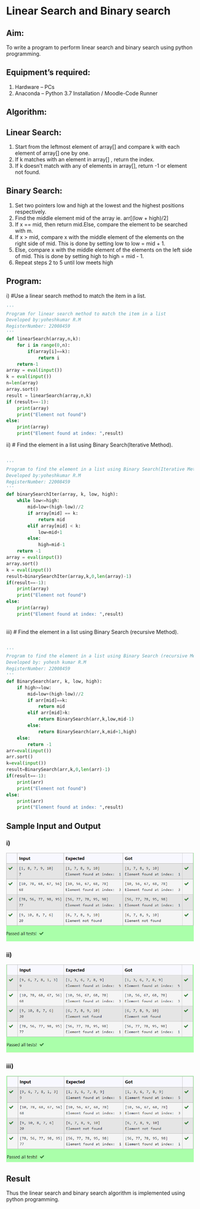 # Linear Search and Binary search
## Aim:
To write a program to perform linear search and binary search using python programming.
## Equipment’s required:
1.	Hardware – PCs
2.	Anaconda – Python 3.7 Installation / Moodle-Code Runner
## Algorithm:
## Linear Search:
1.	Start from the leftmost element of array[] and compare k with each element of array[] one by one.
2.	If k matches with an element in array[] , return the index.
3.	If k doesn’t match with any of elements in array[], return -1 or element not found.
## Binary Search:
1.	Set two pointers low and high at the lowest and the highest positions respectively.
2.	Find the middle element mid of the array ie. arr[(low + high)/2]
3.	If x == mid, then return mid.Else, compare the element to be searched with m.
4.	If x > mid, compare x with the middle element of the elements on the right side of mid. This is done by setting low to low = mid + 1.
5.	Else, compare x with the middle element of the elements on the left side of mid. This is done by setting high to high = mid - 1.
6.	Repeat steps 2 to 5 until low meets high
## Program:
i)	#Use a linear search method to match the item in a list.
```python
''' 
Program for linear search method to match the item in a list
Developed by:yoheshkumar R.M
RegisterNumber: 22008459
'''
def linearSearch(array,n,k):
    for i in range(0,n):
        if(array[i]==k):
            return i
    return-1        
array = eval(input())
k = eval(input()) 
n=len(array)
array.sort()
result = linearSearch(array,n,k)
if (result==-1):
    print(array)
    print("Element not found")
else:
    print(array)
    print("Element found at index: ",result)


```
ii)	# Find the element in a list using Binary Search(Iterative Method).
```python

''' 
Program to find the element in a list using Binary Search(Iterative Method)..
Developed by:yoheshkumar R.M
RegisterNumber: 22008459
'''
def binarySearchIter(array, k, low, high):
    while low<=high:
        mid=low+(high-low)//2
        if array[mid] == k:
            return mid
        elif array[mid] < k:
            low=mid+1
        else:
            high=mid-1
    return -1
array = eval(input())
array.sort()
k = eval(input()) 
result=binarySearchIter(array,k,0,len(array)-1)
if(result==-1):
    print(array)
    print("Element not found")
else:
    print(array)
    print("Element found at index: ",result)



```
iii)	# Find the element in a list using Binary Search (recursive Method).
```python

''' 
Program to find the element in a list using Binary Search (recursive Method).
Developed by: yohesh kumar R.M
RegisterNumber: 22008459
'''
def BinarySearch(arr, k, low, high):
    if high>=low:
        mid=low+(high-low)//2
        if arr[mid]==k:
            return mid
        elif arr[mid]>k:
            return BinarySearch(arr,k,low,mid-1)
        else:
            return BinarySearch(arr,k,mid+1,high)
    else:
        return -1
arr=eval(input())
arr.sort() 
k=eval(input())
result=BinarySearch(arr,k,0,len(arr)-1)
if(result==-1):
    print(arr)
    print("Element not found")
else:
    print(arr)
    print("Element found at index: ",result)


```
## Sample Input and Output
### i)
![output](./out1.png)
### ii)
![output](./outt2.png)
### iii)
![output](./outt3.png)
## Result
Thus the linear search and binary search algorithm is implemented using python programming.